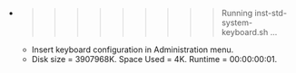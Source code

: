 * >>>>>>>>> Running inst-std-system-keyboard.sh ...
  * Insert keyboard configuration in Administration menu.
  * Disk size = 3907968K. Space Used = 4K. Runtime = 00:00:00:01.
